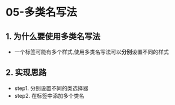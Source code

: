 # 05-多类名写法

## 1. 为什么要使用多类名写法

- 一个标签可能有多个样式,使用多类名写法可以**分别**设置不同的样式

## 2. 实现思路

- step1. 分别设置不同的类选择器
- step2. 在标签中添加多个类名